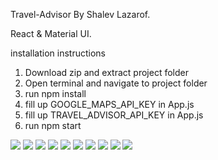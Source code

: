 Travel-Advisor By Shalev Lazarof.

React & Material UI.

installation instructions
1. Download zip and extract project folder
2. Open terminal and navigate to project folder
3. run npm install
4. fill up GOOGLE_MAPS_API_KEY in App.js 
5. fill up TRAVEL_ADVISOR_API_KEY in App.js
6. run npm start

![](https://github.com/ShalevL/Travel-Advisor/blob/main/1.png)
![](https://github.com/ShalevL/Travel-Advisor/blob/main/2.png)
![](https://github.com/ShalevL/Travel-Advisor/blob/main/3.png)
![](https://github.com/ShalevL/Travel-Advisor/blob/main/4.png)
![](https://github.com/ShalevL/Travel-Advisor/blob/main/5.png)
![](https://github.com/ShalevL/Travel-Advisor/blob/main/6.png)
![](https://github.com/ShalevL/Travel-Advisor/blob/main/7.png)
![](https://github.com/ShalevL/Travel-Advisor/blob/main/8.png)
![](https://github.com/ShalevL/Travel-Advisor/blob/main/9.png)
![](https://github.com/ShalevL/Travel-Advisor/blob/main/10.png)



